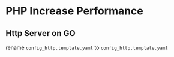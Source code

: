 # PHP Increase Performance

## Http Server on GO

rename `config_http.template.yaml` to `config_http.template.yaml` 